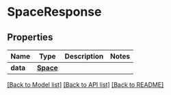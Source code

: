 # SpaceResponse

## Properties
Name | Type | Description | Notes
------------ | ------------- | ------------- | -------------
**data** | [**Space**](Space.md) |  | 

[[Back to Model list]](../README.md#documentation-for-models) [[Back to API list]](../README.md#documentation-for-api-endpoints) [[Back to README]](../README.md)


